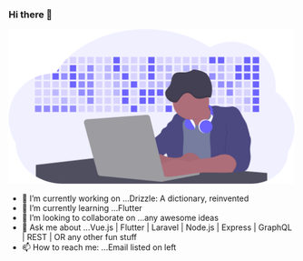 ### Hi there 👋

<img src="activity.svg">
<!--
<!-- **Tinku10/Tinku10** is a ✨ _special_ ✨ repository because its `README.md` (this file) appears on your GitHub profile. -->

<!--Here are some ideas to get you started: -->

- 🔭 I’m currently working on ...Drizzle: A dictionary, reinvented
- 🌱 I’m currently learning ...Flutter
- 👯 I’m looking to collaborate on ...any awesome ideas
- 💬 Ask me about ...Vue.js | Flutter | Laravel | Node.js | Express | GraphQL | REST | OR any other fun stuff
- 📫 How to reach me: ...Email listed on left
<!-- 🤔 I’m looking for help with ... -->
<!-- 😄 Pronouns: ... -->
<!-- ⚡ Fun fact: ... -->

